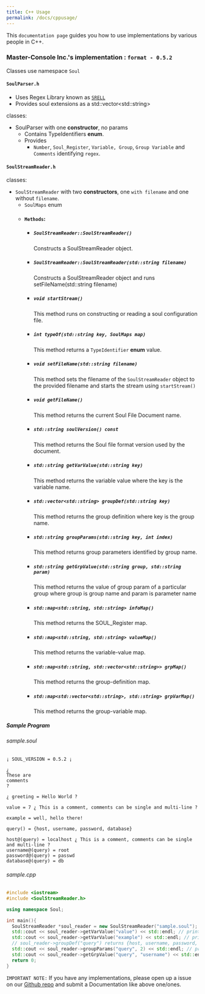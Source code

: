 ```yaml
---
title: C++ Usage
permalink: /docs/cppusage/
---
```

This `documentation page` guides you how to use implementations by various people in C++.

### Master-Console Inc.'s implementation : `format - 0.5.2`

Classes use namespace `Soul`
#### `SoulParser.h`

- Uses Regex Library known as [`SRELL`](http://www.akenotsuki.com/misc/srell/en/)
- Provides soul extensions as a std::vector\<std::string\>

classes:
  - SoulParser with one **constructor**, no params
    - Contains TypeIdentifiers **enum**.
    - Provides 
      - `Number`, `Soul_Register`, `Variable, Group`, `Group Variable` and `Comments` identifying `regex`.

#### `SoulStreamReader.h`
classes:
  - `SoulStreamReader` with two **constructors**, one `with filename` and one without `filename`.
    - `SoulMaps` enum
    - #### `Methods`:
      - ##### `SoulStreamReader::SoulStreamReader()`
        Constructs a SoulStreamReader object.
      - ##### `SoulStreamReader::SoulStreamReader(std::string filename)`
        Constructs a SoulStreamReader object and runs setFileName(std::string filename)
      - ##### `void startStream()`
        This method runs on constructing or reading a soul configuration file.
      - ##### `int typeOf(std::string key, SoulMaps map)`
        This method returns a `TypeIdentifier` **enum** value.
      - ##### `void setFileName(std::string filename)`
        This method sets the filename of the `SoulStreamReader` object to the provided filename and starts the stream
        using `startStream()`
      - ##### `void getFileName()`
        This method returns the current Soul File Document name.
      - ##### `std::string soulVersion() const`
        This method returns the Soul file format version used by the document.
      - ##### `std::string getVarValue(std::string key)`
        This method returns the variable value where the key is the variable name.
      - ##### `std::vector<std::string> groupDef(std::string key)`
        This method returns the group definition where key is the group name.
      - ##### `std::string groupParams(std::string key, int index)`
        This method returns group parameters identified by group name.
      - ##### `std::string getGrpValue(std::string group, std::string param)`
        This method returns the value of group param of a particular group where group is group name and param is parameter name
      - ##### `std::map<std::string, std::string> infoMap()`
        This method returns the SOUL_Register map.
      - ##### `std::map<std::string, std::string> valueMap()`
        This method returns the variable-value map.
      - ##### `std::map<std::string, std::vector<std::string>> grpMap()`
        This method returns the group-definition map.
      - ##### `std::map<std::vector<std::string>, std::string> grpVarMap()`
        This method returns the group-variable map.
        
##### Sample Program

###### sample.soul
```
¡ SOUL_VERSION = 0.5.2 ¡

¿
These are
comments
?

¿ greeting = Hello World ?

value = 7 ¿ This is a comment, comments can be single and multi-line ?

example = well, hello there!

query() = {host, username, password, database}

host@(query) = localhost ¿ This is a comment, comments can be single and multi-line ?
username@(query) = root
password@(query) = passwd
database@(query) = db
```

###### sample.cpp
```c++
#include <iostream>
#include <SoulStreamReader.h>

using namespace Soul;

int main(){
  SoulStreamReader *soul_reader = new SoulStreamReader("sample.soul");
  std::cout << soul_reader->getVarValue("value") << std::endl; // prints 7
  std::cout << soul_reader->getVarValue("example") << std::endl; // prints well, hello there!
  // soul_reader->groupDef("query") returns {host, username, password, database} as a vector.
  std::cout << soul_reader->groupParams("query", 2) << std::endl; // prints password
  std::cout << soul_reader->getGrpValue("query", "username") << std::endl; // prints root
  return 0;
}
```

`IMPORTANT NOTE:` If you have any implementations, please open up a issue on our [Github repo](https://github.com/text-x-soul/text-x-soul) and submit a Documentation like above one/ones.

